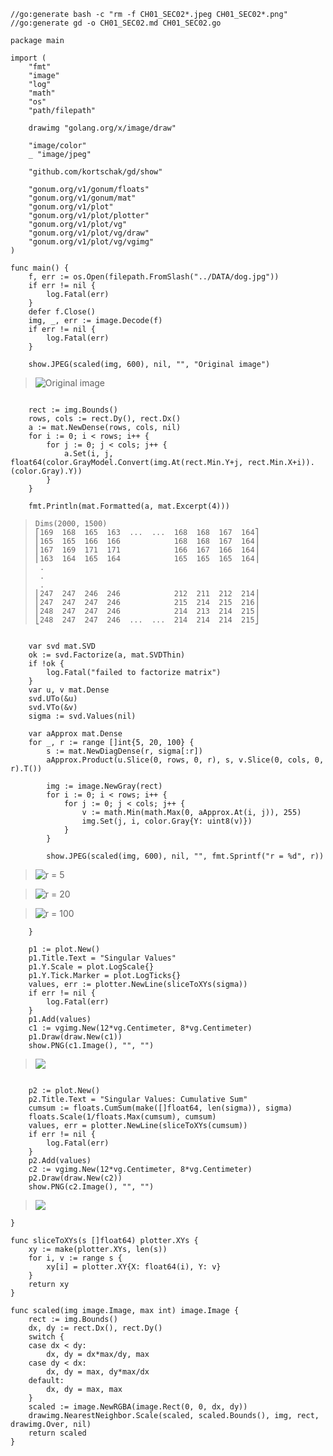 <!-- Code generated by `gd -o CH01_SEC02.md CH01_SEC02.go`; DO NOT EDIT. -->
```
//go:generate bash -c "rm -f CH01_SEC02*.jpeg CH01_SEC02*.png"
//go:generate gd -o CH01_SEC02.md CH01_SEC02.go

package main

import (
	"fmt"
	"image"
	"log"
	"math"
	"os"
	"path/filepath"

	drawimg "golang.org/x/image/draw"

	"image/color"
	_ "image/jpeg"

	"github.com/kortschak/gd/show"

	"gonum.org/v1/gonum/floats"
	"gonum.org/v1/gonum/mat"
	"gonum.org/v1/plot"
	"gonum.org/v1/plot/plotter"
	"gonum.org/v1/plot/vg"
	"gonum.org/v1/plot/vg/draw"
	"gonum.org/v1/plot/vg/vgimg"
)

func main() {
	f, err := os.Open(filepath.FromSlash("../DATA/dog.jpg"))
	if err != nil {
		log.Fatal(err)
	}
	defer f.Close()
	img, _, err := image.Decode(f)
	if err != nil {
		log.Fatal(err)
	}

	show.JPEG(scaled(img, 600), nil, "", "Original image")
```
> ![](CH01_SEC02_41.jpeg "Original image")
```

	rect := img.Bounds()
	rows, cols := rect.Dy(), rect.Dx()
	a := mat.NewDense(rows, cols, nil)
	for i := 0; i < rows; i++ {
		for j := 0; j < cols; j++ {
			a.Set(i, j, float64(color.GrayModel.Convert(img.At(rect.Min.Y+j, rect.Min.X+i)).(color.Gray).Y))
		}
	}

	fmt.Println(mat.Formatted(a, mat.Excerpt(4)))
```
> ```stdout
> Dims(2000, 1500)
> ⎡169  168  165  163  ...  ...  168  168  167  164⎤
> ⎢165  165  166  166            168  168  167  164⎥
> ⎢167  169  171  171            166  167  166  164⎥
> ⎢163  164  165  164            165  165  165  164⎥
>  .
>  .
>  .
> ⎢247  247  246  246            212  211  212  214⎥
> ⎢247  247  247  246            215  214  215  216⎥
> ⎢248  247  247  246            214  213  214  215⎥
> ⎣248  247  247  246  ...  ...  214  214  214  215⎦
> ```
```

	var svd mat.SVD
	ok := svd.Factorize(a, mat.SVDThin)
	if !ok {
		log.Fatal("failed to factorize matrix")
	}
	var u, v mat.Dense
	svd.UTo(&u)
	svd.VTo(&v)
	sigma := svd.Values(nil)

	var aApprox mat.Dense
	for _, r := range []int{5, 20, 100} {
		s := mat.NewDiagDense(r, sigma[:r])
		aApprox.Product(u.Slice(0, rows, 0, r), s, v.Slice(0, cols, 0, r).T())

		img := image.NewGray(rect)
		for i := 0; i < rows; i++ {
			for j := 0; j < cols; j++ {
				v := math.Min(math.Max(0, aApprox.At(i, j)), 255)
				img.Set(j, i, color.Gray{Y: uint8(v)})
			}
		}

		show.JPEG(scaled(img, 600), nil, "", fmt.Sprintf("r = %d", r))
```
> ![](CH01_SEC02_77_0.jpeg "r = 5")

> ![](CH01_SEC02_77_1.jpeg "r = 20")

> ![](CH01_SEC02_77_2.jpeg "r = 100")
```
	}

	p1 := plot.New()
	p1.Title.Text = "Singular Values"
	p1.Y.Scale = plot.LogScale{}
	p1.Y.Tick.Marker = plot.LogTicks{}
	values, err := plotter.NewLine(sliceToXYs(sigma))
	if err != nil {
		log.Fatal(err)
	}
	p1.Add(values)
	c1 := vgimg.New(12*vg.Centimeter, 8*vg.Centimeter)
	p1.Draw(draw.New(c1))
	show.PNG(c1.Image(), "", "")
```
> ![](CH01_SEC02_91.png)
```

	p2 := plot.New()
	p2.Title.Text = "Singular Values: Cumulative Sum"
	cumsum := floats.CumSum(make([]float64, len(sigma)), sigma)
	floats.Scale(1/floats.Max(cumsum), cumsum)
	values, err = plotter.NewLine(sliceToXYs(cumsum))
	if err != nil {
		log.Fatal(err)
	}
	p2.Add(values)
	c2 := vgimg.New(12*vg.Centimeter, 8*vg.Centimeter)
	p2.Draw(draw.New(c2))
	show.PNG(c2.Image(), "", "")
```
> ![](CH01_SEC02_104.png)
```
}

func sliceToXYs(s []float64) plotter.XYs {
	xy := make(plotter.XYs, len(s))
	for i, v := range s {
		xy[i] = plotter.XY{X: float64(i), Y: v}
	}
	return xy
}

func scaled(img image.Image, max int) image.Image {
	rect := img.Bounds()
	dx, dy := rect.Dx(), rect.Dy()
	switch {
	case dx < dy:
		dx, dy = dx*max/dy, max
	case dy < dx:
		dx, dy = max, dy*max/dx
	default:
		dx, dy = max, max
	}
	scaled := image.NewRGBA(image.Rect(0, 0, dx, dy))
	drawimg.NearestNeighbor.Scale(scaled, scaled.Bounds(), img, rect, drawimg.Over, nil)
	return scaled
}
```
